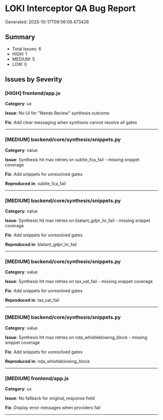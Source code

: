 # LOKI Interceptor QA Bug Report

Generated: 2025-10-17T09:56:09.473426

## Summary

- Total Issues: 6
- HIGH: 1
- MEDIUM: 5
- LOW: 0

## Issues by Severity

### [HIGH] frontend/app.js

**Category**: ux

**Issue**: No UI for "Needs Review" synthesis outcome

**Fix**: Add clear messaging when synthesis cannot resolve all gates

---

### [MEDIUM] backend/core/synthesis/snippets.py

**Category**: value

**Issue**: Synthesis hit max retries on subtle_fca_fail - missing snippet coverage

**Fix**: Add snippets for unresolved gates

**Reproduced in**: subtle_fca_fail

---

### [MEDIUM] backend/core/synthesis/snippets.py

**Category**: value

**Issue**: Synthesis hit max retries on blatant_gdpr_hr_fail - missing snippet coverage

**Fix**: Add snippets for unresolved gates

**Reproduced in**: blatant_gdpr_hr_fail

---

### [MEDIUM] backend/core/synthesis/snippets.py

**Category**: value

**Issue**: Synthesis hit max retries on tax_vat_fail - missing snippet coverage

**Fix**: Add snippets for unresolved gates

**Reproduced in**: tax_vat_fail

---

### [MEDIUM] backend/core/synthesis/snippets.py

**Category**: value

**Issue**: Synthesis hit max retries on nda_whistleblowing_block - missing snippet coverage

**Fix**: Add snippets for unresolved gates

**Reproduced in**: nda_whistleblowing_block

---

### [MEDIUM] frontend/app.js

**Category**: ux

**Issue**: No fallback for original_response field

**Fix**: Display error messages when providers fail

---

